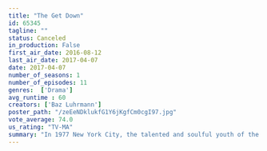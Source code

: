 ```yaml
---
title: "The Get Down"
id: 65345
tagline: ""
status: Canceled
in_production: False
first_air_date: 2016-08-12
last_air_date: 2017-04-07
date: 2017-04-07
number_of_seasons: 1
number_of_episodes: 11
genres:  ['Drama']
avg_runtime : 60
creators: ['Baz Luhrmann']
poster_path: "/zeEeNDklukfG1Y6jKgfCm0cgI97.jpg"
vote_average: 74.0
us_rating: "TV-MA"
summary: "In 1977 New York City, the talented and soulful youth of the South Bronx chase dreams and breakneck beats to transform music history."
---
```


